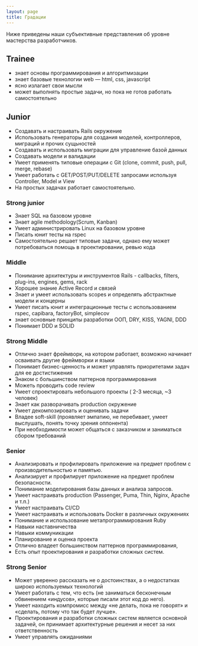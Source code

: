 ```yaml
---
layout: page
title: Градации
---
```

Ниже приведены наши субъективные представления об уровне мастерства разработчиков.

## Trainee
  - знает основы программирования и алгоритмизации
  - знает базовые технологии web — html, css, javascript
  - ясно излагает свои мысли
  - может выполнять простые задачи, но пока не готов работать самостоятельно
  

## Junior

  - Создавать и настраивать Rails окружение
  - Использовать генераторы для создания моделей, контроллеров, миграций и прочих сущьностей
  - Создавать и использовать миграции для управление базой данных
  - Создавать модели и валидации
  - Умеет применять типовые операции с Git (clone, commit, push, pull, merge, rebase)
  - Умеет работать с GET/POST/PUT/DELETE запросами используя Controller, Model и View
  - На простых задачах работает самостоятельно. 

### Strong junior

  - Знает SQL на базовом уровне
  - Знает agile methodology(Scrum, Kanban)
  - Умеет администрировать Linux на базовом уровне
  - Писать юнит тесты на rspec
  - Самостоятельно решает типовые задачи, однако ему может потребоваться помощь в проектировании, ревью кода

### Middle

  - Понимание архитектуры и инструментов Rails - callbacks, filters, plug-ins, engines, gems, rack
  - Хорошее знание Active Record и связей
  - Знает и умеет использовать scopes и определять абстрактные модели и концерны
  - Умеет писать юнит и интеграционные тесты с использованием rspec, capibara, factoryBot, simplecov
  - знает основные принципы разработки ООП, DRY, KISS, YAGNI, DDD
  - Понимает DDD и SOLID

### Strong Middle

  - Отлично знает фреймворк, на котором работает, возможно начинает осваивать другие фреймворки и языки
  - Понимает бизнес-ценность и может управлять приоритетами задач для ее достистижения
  - Знаком с большинством паттернов программирования 
  - Можеть проводить code review
  - Умеет спроектировать небольшого проекты ( 2-3 месяца, ~3 человек)
  - Знает как разворачивать production окружение
  - Умеет декомпозировать и оценивать задачи
  - Владее soft-skill (проявляет эмпатию, не перебивает, умеет выслушать, понять точку зрения оппонента)
  - При необходимости может общаться с заказчиком и заниматься сбором требований 

### Senior

  - Анализировать и профилировать приложение на предмет проблем с производительностью и памятью.
  - Анализирует и профилирует приложение на предмет проблем безопасности.
  - Понимание моделирования базы данных и анализа запросов.
  - Умеет настраивать production (Passenger, Puma, Thin, Nginx, Apache и т.п.)
  - Умеет настраивать CI/CD
  - Умеет настраивать и использовать Docker в различных окружениях
  - Понимание и использование метапрограммирования Ruby
  - Навыки наставничества
  - Навыки коммуникации
  - Планирование и оценка проекта
  - Отлично владеет большинством паттернов программирования, 
  - Есть опыт проектирования и разработки сложных систем. 

### Strong Senior

  - Может уверенно рассказать не о достоинствах, а о недостатках широко используемых технологий 
  - Умеет работать с тем, что есть (не заниматься бесконечным обвинением «индусов», которые писали этот код до него).
  - Умеет находить компромисс между «не делать, пока не говорят» и «сделать, потому что так будет лучше».
  - Проектирования и разработки сложных систем является основной задачей, он принимает архитектурные решения и несет за них ответственность
  - Умеет управлять ожиданиями
